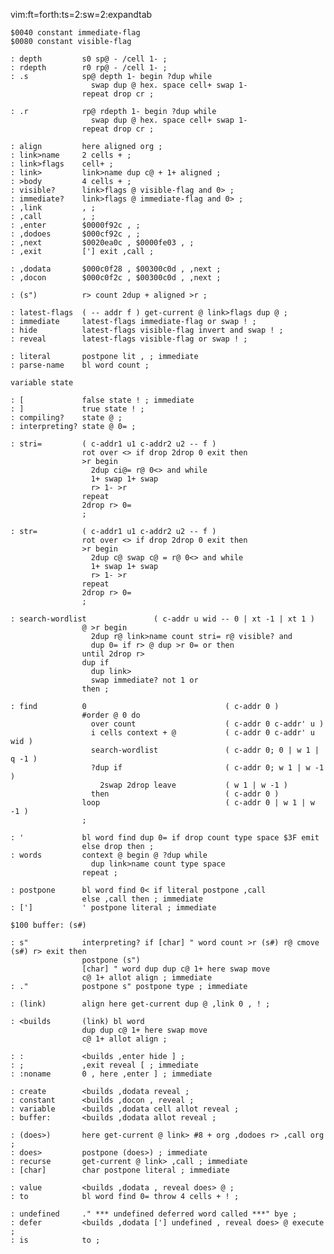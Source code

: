 vim:ft=forth:ts=2:sw=2:expandtab

    $0040 constant immediate-flag
    $0080 constant visible-flag

    : depth         s0 sp@ - /cell 1- ;
    : rdepth        r0 rp@ - /cell 1- ;
    : .s            sp@ depth 1- begin ?dup while
                      swap dup @ hex. space cell+ swap 1-
                    repeat drop cr ;

    : .r            rp@ rdepth 1- begin ?dup while
                      swap dup @ hex. space cell+ swap 1-
                    repeat drop cr ;

    : align         here aligned org ;
    : link>name     2 cells + ;
    : link>flags    cell+ ;
    : link>         link>name dup c@ + 1+ aligned ;
    : >body         4 cells + ;
    : visible?      link>flags @ visible-flag and 0> ;
    : immediate?    link>flags @ immediate-flag and 0> ;
    : ,link         , ;
    : ,call         , ;
    : ,enter        $0000f92c , ;
    : ,dodoes       $000cf92c , ;
    : ,next         $0020ea0c , $0000fe03 , ;
    : ,exit         ['] exit ,call ;

    : ,dodata       $000c0f28 , $00300c0d , ,next ;
    : ,docon        $000c0f2c , $00300c0d , ,next ;

    : (s")          r> count 2dup + aligned >r ;

    : latest-flags  ( -- addr f ) get-current @ link>flags dup @ ;
    : immediate     latest-flags immediate-flag or swap ! ;
    : hide          latest-flags visible-flag invert and swap ! ;
    : reveal        latest-flags visible-flag or swap ! ;

    : literal       postpone lit , ; immediate
    : parse-name    bl word count ;

    variable state

    : [             false state ! ; immediate
    : ]             true state ! ;
    : compiling?    state @ ;
    : interpreting? state @ 0= ;

    : stri=         ( c-addr1 u1 c-addr2 u2 -- f )
                    rot over <> if drop 2drop 0 exit then
                    >r begin
                      2dup ci@= r@ 0<> and while
                      1+ swap 1+ swap
                      r> 1- >r
                    repeat
                    2drop r> 0=
                    ;

    : str=          ( c-addr1 u1 c-addr2 u2 -- f )
                    rot over <> if drop 2drop 0 exit then
                    >r begin
                      2dup c@ swap c@ = r@ 0<> and while
                      1+ swap 1+ swap
                      r> 1- >r
                    repeat
                    2drop r> 0=
                    ;

    : search-wordlist               ( c-addr u wid -- 0 | xt -1 | xt 1 )
                    @ >r begin
                      2dup r@ link>name count stri= r@ visible? and
                      dup 0= if r> @ dup >r 0= or then
                    until 2drop r>
                    dup if
                      dup link>
                      swap immediate? not 1 or
                    then ;

    : find          0                               ( c-addr 0 )
                    #order @ 0 do
                      over count                    ( c-addr 0 c-addr' u )
                      i cells context + @           ( c-addr 0 c-addr' u wid )
                      search-wordlist               ( c-addr 0; 0 | w 1 | q -1 )
                      ?dup if                       ( c-addr 0; w 1 | w -1 )
                        2swap 2drop leave           ( w 1 | w -1 )
                      then                          ( c-addr 0 )
                    loop                            ( c-addr 0 | w 1 | w -1 )
                    ;

    : '             bl word find dup 0= if drop count type space $3F emit
                    else drop then ;
    : words         context @ begin @ ?dup while
                      dup link>name count type space
                    repeat ;

    : postpone      bl word find 0< if literal postpone ,call
                    else ,call then ; immediate
    : [']           ' postpone literal ; immediate

    $100 buffer: (s#)

    : s"            interpreting? if [char] " word count >r (s#) r@ cmove (s#) r> exit then
                    postpone (s")
                    [char] " word dup dup c@ 1+ here swap move
                    c@ 1+ allot align ; immediate
    : ."            postpone s" postpone type ; immediate

    : (link)        align here get-current dup @ ,link 0 , ! ;

    : <builds       (link) bl word
                    dup dup c@ 1+ here swap move
                    c@ 1+ allot align ;

    : :             <builds ,enter hide ] ;
    : ;             ,exit reveal [ ; immediate
    : :noname       0 , here ,enter ] ; immediate

    : create        <builds ,dodata reveal ;
    : constant      <builds ,docon , reveal ;
    : variable      <builds ,dodata cell allot reveal ;
    : buffer:       <builds ,dodata allot reveal ;

    : (does>)       here get-current @ link> #8 + org ,dodoes r> ,call org ;
    : does>         postpone (does>) ; immediate
    : recurse       get-current @ link> ,call ; immediate
    : [char]        char postpone literal ; immediate

    : value         <builds ,dodata , reveal does> @ ;
    : to            bl word find 0= throw 4 cells + ! ;

    : undefined     ." *** undefined deferred word called ***" bye ;
    : defer         <builds ,dodata ['] undefined , reveal does> @ execute ;
    : is            to ;

